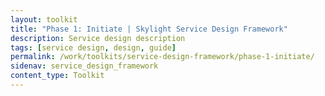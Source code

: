 ```yaml
---
layout: toolkit
title: "Phase 1: Initiate | Skylight Service Design Framework"
description: Service design description
tags: [service design, design, guide]
permalink: /work/toolkits/service-design-framework/phase-1-initiate/
sidenav: service_design_framework
content_type: Toolkit
---
```


